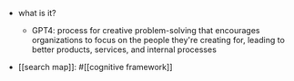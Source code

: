   * what is it?
    * GPT4: process for creative problem-solving that encourages organizations to focus on the people they're creating for, leading to better products, services, and internal processes

  * [[search map]]: #[[cognitive framework]]